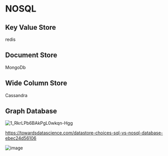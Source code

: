# NOSQL

## Key Value Store

redis

## Document Store

MongoDb

## Wide Column Store

Cassandra

## Graph Database


![1_RkrLPb6BAkPgL0wkqn-Hgg](https://user-images.githubusercontent.com/3725274/154562965-b94875ab-a09a-490b-ba2d-2ec41b3f9a1a.png)


https://towardsdatascience.com/datastore-choices-sql-vs-nosql-database-ebec24d56106

![image](https://user-images.githubusercontent.com/3725274/154566457-0bcf7059-8045-4384-96f0-904c85db545d.png)

